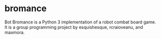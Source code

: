 bromance
========

Bot Bromance is a Python 3 implementation of a robot combat board game. It is a group programming project by esquishesque, rcraioveanu, and maxmora.
